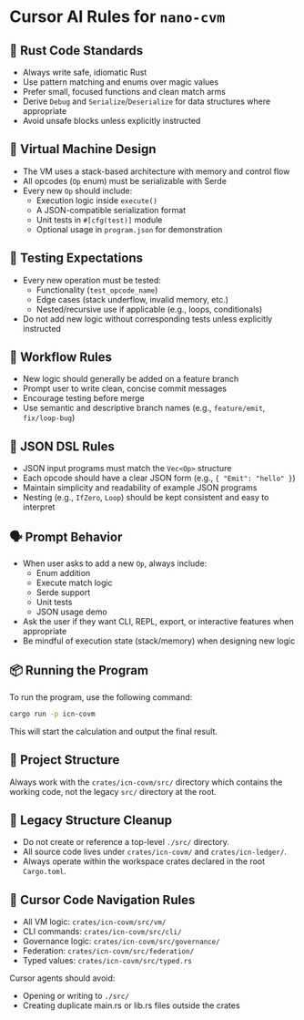# Cursor AI Rules for `nano-cvm`

## 🦀 Rust Code Standards

- Always write safe, idiomatic Rust
- Use pattern matching and enums over magic values
- Prefer small, focused functions and clean match arms
- Derive `Debug` and `Serialize`/`Deserialize` for data structures where appropriate
- Avoid unsafe blocks unless explicitly instructed

## 🧠 Virtual Machine Design

- The VM uses a stack-based architecture with memory and control flow
- All opcodes (`Op` enum) must be serializable with Serde
- Every new `Op` should include:
  - Execution logic inside `execute()`
  - A JSON-compatible serialization format
  - Unit tests in `#[cfg(test)]` module
  - Optional usage in `program.json` for demonstration

## 🧪 Testing Expectations

- Every new operation must be tested:
  - Functionality (`test_opcode_name`)
  - Edge cases (stack underflow, invalid memory, etc.)
  - Nested/recursive use if applicable (e.g., loops, conditionals)
- Do not add new logic without corresponding tests unless explicitly instructed

## 🔄 Workflow Rules

- New logic should generally be added on a feature branch
- Prompt user to write clean, concise commit messages
- Encourage testing before merge
- Use semantic and descriptive branch names (e.g., `feature/emit`, `fix/loop-bug`)

## 📝 JSON DSL Rules

- JSON input programs must match the `Vec<Op>` structure
- Each opcode should have a clear JSON form (e.g., `{ "Emit": "hello" }`)
- Maintain simplicity and readability of example JSON programs
- Nesting (e.g., `IfZero`, `Loop`) should be kept consistent and easy to interpret

## 🗣 Prompt Behavior

- When user asks to add a new `Op`, always include:
  - Enum addition
  - Execute match logic
  - Serde support
  - Unit tests
  - JSON usage demo
- Ask the user if they want CLI, REPL, export, or interactive features when appropriate
- Be mindful of execution state (stack/memory) when designing new logic

## 📦 Running the Program

To run the program, use the following command:

```bash
cargo run -p icn-covm
```

This will start the calculation and output the final result.

## 📁 Project Structure

Always work with the `crates/icn-covm/src/` directory which contains the working code, not the legacy `src/` directory at the root.

## 🚫 Legacy Structure Cleanup

- Do not create or reference a top-level `./src/` directory.
- All source code lives under `crates/icn-covm/` and `crates/icn-ledger/`.
- Always operate within the workspace crates declared in the root `Cargo.toml`.

## 🧭 Cursor Code Navigation Rules

- All VM logic: `crates/icn-covm/src/vm/`
- CLI commands: `crates/icn-covm/src/cli/`
- Governance logic: `crates/icn-covm/src/governance/`
- Federation: `crates/icn-covm/src/federation/`
- Typed values: `crates/icn-covm/src/typed.rs`

Cursor agents should avoid:
- Opening or writing to `./src/`
- Creating duplicate main.rs or lib.rs files outside the crates

